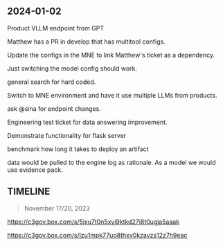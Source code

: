 	
## 2024-01-02

Product VLLM endpoint from GPT

Matthew has a PR in develop that has multitool configs. 

Update the configs in the MNE to link Matthew's ticket as a dependency. 

Just switching the model config should work. 

general search for hard coded.

Switch to MNE environment and have it use multiple LLMs from products. 

ask @sina for endpoint changes. 

Engineering test ticket for data answering improvement.

Demonstrate functionality for flask server

benchmark how long it takes to deploy an artifact

data would be pulled to the engine log as rationale. As a model we would use evidence pack. 

## TIMELINE

> November 17/20, 2023

https://c3gov.box.com/s/5jxu7t0n5xyj9ktkd27i8t0ugja5aaak

https://c3gov.box.com/s/lzu1mpk77uo8thxv0kzavzs12z7h9eac
